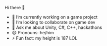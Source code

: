  Hi there 👋


- 🔭 I’m currently working on a game project
- 👯 I’m looking to collaborate on game dev
- 💬 Ask me about Unity, C#, C++, hackathons
- 😄 Pronouns: he/him
- ⚡ Fun fact: my height is 187 LOL
